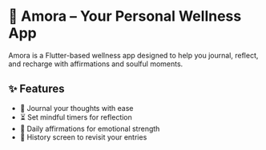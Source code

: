 # 🌸 Amora – Your Personal Wellness App

Amora is a Flutter-based wellness app designed to help you journal, reflect, and recharge with affirmations and soulful moments.

## ✨ Features
- 📝 Journal your thoughts with ease
- ⏳ Set mindful timers for reflection
- 🌟 Daily affirmations for emotional strength
- 📖 History screen to revisit your entries
